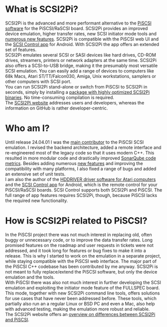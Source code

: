 # What is SCSI2Pi?

SCSI2Pi is the advanced and more performant alternative to the <a href="https://github.com/PiSCSI/piscsi">PiSCSI software</a> for the PiSCSI/RaSCSI board. SCSI2Pi provides an improved device emulation, higher transfer rates, new SCSI initiator mode tools and <a href="https://www.scsi2pi.net/en/piscsi_comparison.html">numerous new features</a>. SCSI2Pi is compatible with the PiSCSI web UI and the <a href="https://www.scsi2pi.net/en/app.html">SCSI Control app</a> for Android. With SCSI2Pi the app offers an extended set of features.<br />
SCSI2Pi emulates several SCSI or SASI devices like hard drives, CD-ROM drives, streamers, printers or network adapters at the same time. SCSI2Pi also offers a SCSI-to-USB bridge, making it the presumably most versatile SCSI emulation. You can easily add a range of devices to computers like 68k Macs, Atari ST/TT/Falcon030, Amiga, Unix workstations, samplers or other computers with SCSI port.<br />
You can run SCSI2Pi stand-alone or switch from PiSCSI to SCSI2Pi in seconds, simply by installing a <a href="https://www.scsi2pi.net/en/downloads.html">package with highly optimized SCSI2Pi binaries</a>. No time-consuming compilation is required.<br />
The <a href="https://www.scsi2pi.net">SCSI2Pi website</a> addresses users and developers, whereas the information on GitHub is rather developer-centric.

# Who am I?

Until release 24.04.01 I was the <a href="https://www.scsi2pi.net/en/scsi2pi.html">main contributor</a> to the PiSCSI SCSI emulation. I revised the backend architecture, added a remote interface and re-engineered most of the legacy code so that it uses modern C++. This resulted in more modular code and drastically improved <a href="https://sonarcloud.io/project/overview?id=uweseimet_scsi2pi">SonarQube code metrics</a>. Besides adding numerous <a href="https://www.scsi2pi.net/en/scsi2pi.html">new features</a> and improving the compatibility with many platforms, I also fixed a range of bugs and added an extensive set of unit tests.<br />
I am also the author of the <a href="https://www.hddriver.net">HDDRIVER driver software for Atari computers</a> and the <a href="https://www.scsi2pi.net/en/app.html">SCSI Control app</a> for Android, which is the remote control for your PiSCSI/RaSCSI boards. SCSI Control supports both SCSI2Pi and PiSCSI. The full range of app features requires SCSI2Pi, though, because PiSCSI lacks the required new functionality.

# How is SCSI2Pi related to PiSCSI?

In the PiSCSI project there was not much interest in replacing old, often buggy or unnecessary code, or to improve the data transfer rates. Long promised features on the roadmap and user requests in tickets were not addressed, and it took long for features or bug fixes to make it into a release. This is why I started to work on the emulation in a separate project, while staying compatible with the PiSCSI web interface. The major part of the PiSCSI C++ codebase has been contributed by me anyway. SCSI2Pi is not meant to fully replace/extend the PiSCSI software, but only the device emulation and the tools.<br />
With PiSCSI there was also not much interest in further developing the SCSI emulation and exploiting the initiator mode feature of the FULLSPEC board. This mode, together with new SCSI2Pi command line tools, offers solutions for use cases that have never been addressed before. These tools, which partially also run an a regular Linux or BSD PC and even a Mac, also help with advanced testing, making the emulation more robust and reliable.<br />
The SCSI2Pi website offers an <a href="https://www.scsi2pi.net/en/piscsi_comparison.html">overview on differences between SCSI2Pi and PiSCSI</a>.
